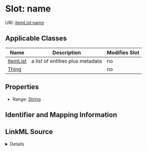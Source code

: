 

# Slot: name

URI: [itemList:name](https://w3id.org/linkml/item-list/name)



<!-- no inheritance hierarchy -->





## Applicable Classes

| Name | Description | Modifies Slot |
| --- | --- | --- |
| [ItemList](ItemList.md) | a list of entities plus metadata |  no  |
| [Thing](Thing.md) |  |  no  |







## Properties

* Range: [String](String.md)





## Identifier and Mapping Information








## LinkML Source

<details>
```yaml
name: name
alias: name
domain_of:
- ItemList
- Thing
range: string

```
</details>